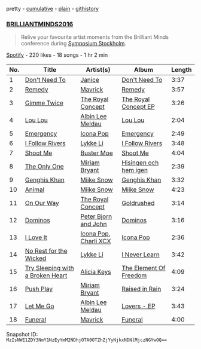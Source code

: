 pretty - [cumulative](/playlists/cumulative/57clV3IPw1TXSWdzzDVDwp.md) - [plain](/playlists/plain/57clV3IPw1TXSWdzzDVDwp) - [githistory](https://github.githistory.xyz/mackorone/spotify-playlist-archive/blob/main/playlists/plain/57clV3IPw1TXSWdzzDVDwp)

### [BRILLIANTMINDS2016](https://open.spotify.com/playlist/57clV3IPw1TXSWdzzDVDwp)

> Relive your favourite artist moments from the Brilliant Minds conference during <a href="http://symposium.co/">Symposium Stockholm</a>.

[Spotify](https://open.spotify.com/user/spotify) - 220 likes - 18 songs - 1 hr 2 min

| No. | Title | Artist(s) | Album | Length |
|---|---|---|---|---|
| 1 | [Don't Need To](https://open.spotify.com/track/3rLmRILBzd1wB5lqqFYGHW) | [Janice](https://open.spotify.com/artist/1uKR3ihZmv8a93heLPYKQ8) | [Don't Need To](https://open.spotify.com/album/5HjMa6Gh7FPqwYXI49ori5) | 3:37 |
| 2 | [Remedy](https://open.spotify.com/track/0r7M9deHy4Wq6rUSSDw343) | [Mavrick](https://open.spotify.com/artist/2l9yw8Eb7B9bziBHtOmUVC) | [Remedy](https://open.spotify.com/album/6aXkhkjIAMD8wMkyXVSQPa) | 3:57 |
| 3 | [Gimme Twice](https://open.spotify.com/track/2qBoqr0diZpmD8YRMgMSD5) | [The Royal Concept](https://open.spotify.com/artist/7LAucJAvbQa7ZIA0qP8YI2) | [The Royal Concept EP](https://open.spotify.com/album/6rHd8d5VpLDE3TdgtrwZre) | 3:26 |
| 4 | [Lou Lou](https://open.spotify.com/track/2kbbvppgJd9rz18gfsofRI) | [Albin Lee Meldau](https://open.spotify.com/artist/1AdKbbV5v6ifuJertEjNeK) | [Lou Lou](https://open.spotify.com/album/3uaYFVi78Qsohin0smfdgr) | 2:04 |
| 5 | [Emergency](https://open.spotify.com/track/6LTdgrPeLySp1eAXD8A5vK) | [Icona Pop](https://open.spotify.com/artist/1VBflYyxBhnDc9uVib98rw) | [Emergency](https://open.spotify.com/album/3cKqRFqZgBiXotaPQqRCMT) | 2:49 |
| 6 | [I Follow Rivers](https://open.spotify.com/track/4HfKPoMkLc9fT4sX1B8QZX) | [Lykke Li](https://open.spotify.com/artist/6oBm8HB0yfrIc9IHbxs6in) | [I Follow Rivers](https://open.spotify.com/album/7j7Iy5t7Opp8vDYH5qqn6S) | 3:48 |
| 7 | [Shoot Me](https://open.spotify.com/track/3bOhgbV6eGGnZ6qjhwrLt3) | [Buster Moe](https://open.spotify.com/artist/3nmEMu180oirieWGPt1fOf) | [Shoot Me](https://open.spotify.com/album/10Yo5HyLVyrFSujKUuvw1a) | 4:04 |
| 8 | [The Only One](https://open.spotify.com/track/2TKxke3omsD8a3cZoc8wXT) | [Miriam Bryant](https://open.spotify.com/artist/2zd9YxlsQvA5mkZ1NarYVQ) | [Hisingen och hem igen](https://open.spotify.com/album/3jBdOBQUdU4Z0GPBYahCWD) | 2:39 |
| 9 | [Genghis Khan](https://open.spotify.com/track/6yHczwGhD6R0Mh1fe6IHkG) | [Miike Snow](https://open.spotify.com/artist/4l1cKWYW591xnwEGxpUg3J) | [Genghis Khan](https://open.spotify.com/album/5OkxL4fYoNz1f86sX9WwQk) | 3:32 |
| 10 | [Animal](https://open.spotify.com/track/4XTTwW06rMgud7yS1nySZf) | [Miike Snow](https://open.spotify.com/artist/4l1cKWYW591xnwEGxpUg3J) | [Miike Snow](https://open.spotify.com/album/6OfYVC4m7EmGIxaKOgaoZs) | 4:23 |
| 11 | [On Our Way](https://open.spotify.com/track/1ff4y46qRCsLXROVpOxxTc) | [The Royal Concept](https://open.spotify.com/artist/7LAucJAvbQa7ZIA0qP8YI2) | [Goldrushed](https://open.spotify.com/album/30p1meHBKVwMY9lsOabmwd) | 3:14 |
| 12 | [Dominos](https://open.spotify.com/track/0IFRyG6MmS9a1VrN14EdEa) | [Peter Bjorn and John](https://open.spotify.com/artist/6u11Qbko2N2hP4lTBYjX86) | [Dominos](https://open.spotify.com/album/28RiTHTht5ca9KSnwNbQUr) | 3:16 |
| 13 | [I Love It](https://open.spotify.com/track/27ilMN1oiW9849fReEYgOj) | [Icona Pop](https://open.spotify.com/artist/1VBflYyxBhnDc9uVib98rw), [Charli XCX](https://open.spotify.com/artist/25uiPmTg16RbhZWAqwLBy5) | [Icona Pop](https://open.spotify.com/album/5ntm6HNABamnxHMI3T3OUb) | 2:36 |
| 14 | [No Rest for the Wicked](https://open.spotify.com/track/2gCvWjrHt6PVJjIN1amlje) | [Lykke Li](https://open.spotify.com/artist/6oBm8HB0yfrIc9IHbxs6in) | [I Never Learn](https://open.spotify.com/album/4fGqfyineAZmulNxgitERh) | 3:42 |
| 15 | [Try Sleeping with a Broken Heart](https://open.spotify.com/track/1yK9LISg5uBOOW5bT2Wm0i) | [Alicia Keys](https://open.spotify.com/artist/3DiDSECUqqY1AuBP8qtaIa) | [The Element Of Freedom](https://open.spotify.com/album/0Rxab8t0y7GlaTJTHX2wEN) | 4:09 |
| 16 | [Push Play](https://open.spotify.com/track/6Y6IXtNCroQPsLuyk8iiFC) | [Miriam Bryant](https://open.spotify.com/artist/2zd9YxlsQvA5mkZ1NarYVQ) | [Raised in Rain](https://open.spotify.com/album/1MuMqE2rj9ZMqmR8hIkLnm) | 3:24 |
| 17 | [Let Me Go](https://open.spotify.com/track/4waAOpgaQ6WvWLir6xowWD) | [Albin Lee Meldau](https://open.spotify.com/artist/1AdKbbV5v6ifuJertEjNeK) | [Lovers \- EP](https://open.spotify.com/album/2WBVJp2HWIEPoP7l2RdP1o) | 3:43 |
| 18 | [Funeral](https://open.spotify.com/track/5c5dgEF3gb9ZLtrqQyHg2h) | [Mavrick](https://open.spotify.com/artist/2l9yw8Eb7B9bziBHtOmUVC) | [Funeral](https://open.spotify.com/album/5blhA83wMzUY7Jd3vaCw1j) | 4:00 |

Snapshot ID: `MzIsNWE1ZDY3NmY1NzEyYmM2NDhjOTA0OTZhZjYyNjkxNDNlMjczNGYwOQ==`
